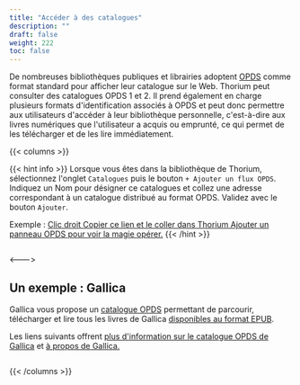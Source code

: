 ```yaml
---
title: "Accéder à des catalogues"
description: ""
draft: false
weight: 222
toc: false
---
```



  <p>
De nombreuses bibliothèques publiques et librairies adoptent 
<a href="https://opds.io/">OPDS</a> comme format standard pour afficher leur 
catalogue sur le Web. Thorium peut consulter des catalogues OPDS 1 et 2. 
Il prend également en charge plusieurs formats d'identification associés à OPDS 
et peut donc permettre aux utilisateurs d'accéder à leur bibliothèque 
personnelle,  c'est-à-dire aux livres numériques que l'utilisateur a acquis ou 
emprunté,  ce qui permet de les télécharger et de les lire immédiatement.
  </p>
  {{< columns >}}

{{< hint info >}}
Lorsque vous êtes dans la bibliothèque de Thorium, sélectionnez l'onglet 
`Catalogues` puis le bouton `+ Ajouter un flux OPDS`. 
Indiquez un Nom pour désigner ce catalogues et collez une adresse correspondant 
à un catalogue distribué au format OPDS. Validez avec le bouton `Ajouter`.

Exemple : 
<a href="http://gallica.bnf.fr/opds" target="_blank">
Clic droit Copier ce lien et le coller dans Thorium Ajouter un panneau OPDS 
pour voir la magie opérer.</a>
{{< /hint >}}

<figure>
  <img src="/images/local-fr/thorium-opds-add.png" alt="">
  <figcaption class="icon">
  </figcaption>
</figure>

<--->

## Un exemple : Gallica
<p>Gallica vous propose un 
<a href="http://gallica.bnf.fr/opds" target="_blank">catalogue OPDS</a>
permettant de parcourir, télécharger et lire tous les livres de Gallica 
<a href="http://gallica.bnf.fr/ebooks" target="_blank">disponibles au format EPUB</a>.</p>

<p>Les liens suivants offrent 
<a href="http://gallica.bnf.fr/blog/27042017/retrouvez-tous-nos-livres-au-format-epub-dans-votre-application-de-lecture-favorite">
plus d'information sur le catalogue OPDS de Gallica</a> et 
<a href="https://gallica.bnf.fr/edit/und/a-propos">à propos de Gallica.</a></p> 
<figure>
  <img src="/images/local-fr/thorium-opds-gallica-1.png" alt="">
  <figcaption class="icon">
  </figcaption>
</figure>

{{< /columns >}}

